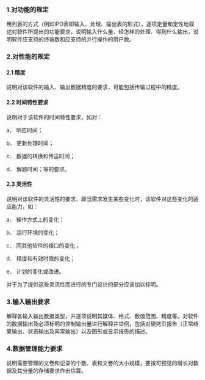 ### 1.对功能的规定

用列表的方式（例如IPO表即输入、处理、输出表的形式），逐项定量和定性地叙述对软件所提出的功能要求，说明输入什么量、经怎样的处理、得到什么输出，说明软件应支持的终端数和应支持的并行操作的用户数。

### 2.对性能的规定

#### 2.1 精度

说明对该软件的输入、输出数据精度的要求，可能包括传输过程中的精度。

#### 2.2 时间特性要求

说明对于该软件的时间特性要求，如对：

a．  响应时间；

b．  更新处理时间；

c．  数据的转换和传送时间；

d．  解题时间；等的要求。

#### 2.3 灵活性

说明对该软件的灵活性的要求，即当需求发生某些变化时，该软件对这些变化的适应能力，如：

a．  操作方式上的变化；

b．  运行环境的变化；

c．  同其他软件的接口的变化；

d．  精度和有效时限的变化；

e．  计划的变化或改进。

对于为了提供这些灵活性而进行的专门设计的部分应该加以标明。

### 3.输入输出要求

解释各输入输出数据类型，并逐项说明其媒体、格式、数值范围、精度等。对软件的数据输出及必须标明的控制输出量进行解释并举例，包括对硬拷贝报告（正常结果输出、状态输出及异常输出）以及图形或显示报告的描述。

### 4.数据管理能力要求

说明需要管理的文卷和记录的个数、表和文卷的大小规模，要按可预见的增长对数据及其分量的存储要求作出估算。
